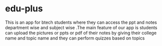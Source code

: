 # edu-plus
This is an app for btech students where they can access the ppt and notes department wise and subject wise .The main feature of our app is students can upload the  pictures or ppts or pdf of their notes by giving their college name and topic name and they can perform quizzes based on topics
